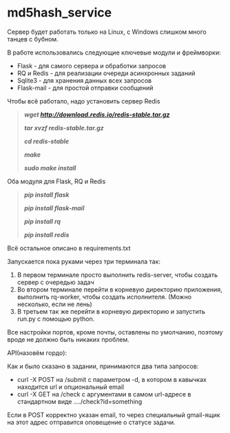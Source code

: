 # md5hash_service

Сервер будет работать только на Linux, с Windows слишком много танцев с бубном.

В работе использовались следующие ключевые модули и фреймворки:
* Flask - для самого сервера и обработки запросов
* RQ и Redis - для реализации очереди асинхронных заданий
* Sqlite3 - для хранения данных всех запросов 
* Flask-mail - для простой отправки сообщений

Чтобы всё работало, надо установить сервер Redis

> ***wget http://download.redis.io/redis-stable.tar.gz***
>
> ***tar xvzf redis-stable.tar.gz***
>
> ***cd redis-stable***
>
> ***make***
>
> ***sudo make install***

Оба модуля для Flask, RQ и Redis

> ***pip install flask***
>
> ***pip install flask-mail***
>
> ***pip install rq***
>
> ***pip install redis***

Всё остальное описано в requirements.txt

Запускается пока руками через три терминала так:

1. В первом терминале просто выполнить redis-server, чтобы создать сервер с очередью задач
2. Во втором терминале перейти в корневую директорию приложения, выполнить rq-worker, чтобы создать исполнителя. (Можно несколько, если не лень)
3. В третьем так же перейти в корневую директорию и запустить run.py с помощью python.

Все настройки портов, кроме почты, оставлены по умолчанию, поэтому вроде не должно быть никаких проблем.

API(назовём гордо):

Как и было сказано в задании, принимаются два типа запросов:
* curl -X POST на <server>/submit с параметром -d, в котором в кавычках находится url и опциональный email
* curl -X GET на <server>/check c аргументами в самом url-адресе в стандартном виде ..../check?id=something
  
Если в POST корректно указан email, то через специальный gmail-ящик на этот адрес отправится оповещение о статусе задачи.
